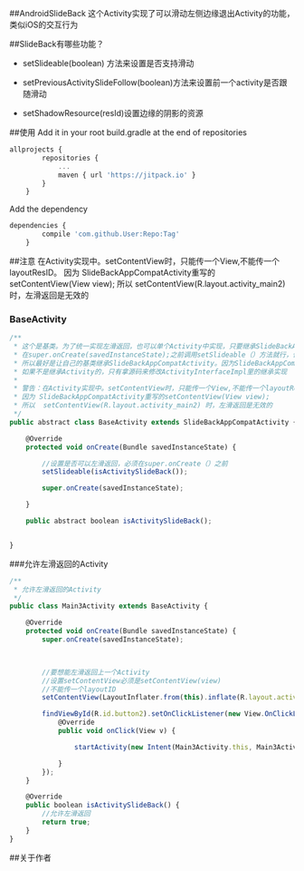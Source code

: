 
##AndroidSlideBack
这个Activity实现了可以滑动左侧边缘退出Activity的功能，类似iOS的交互行为



##SlideBack有哪些功能？

* setSlideable(boolean) 方法来设置是否支持滑动
    
* setPreviousActivitySlideFollow(boolean)方法来设置前一个activity是否跟随滑动
* setShadowResource(resId)设置边缘的阴影的资源


##使用
Add it in your root build.gradle at the end of repositories
```javascript
allprojects {
    	repositories {
			...
			maven { url 'https://jitpack.io' }
		}
	}
```
Add the dependency
```javascript
dependencies {
    	compile 'com.github.User:Repo:Tag'
	}
```
##注意
在Activity实现中。setContentView时，只能传一个View,不能传一个layoutResID。
因为 SlideBackAppCompatActivity重写的setContentView(View view);
所以  setContentView(R.layout.activity_main2) 时，左滑返回是无效的
### BaseActivity
```javascript
/**
 * 这个是基类。为了统一实现左滑返回，也可以单个Activity中实现，只要继承SlideBackAppCompatActivity,
 * 在super.onCreate(savedInstanceState);之前调用setSlideable（）方法就行，但是每个项目中都有自己的基类，
 * 所以最好是让自己的基类继承SlideBackAppCompatActivity。因为SlideBackAppCompatActivity本身是继承AppCompatActivity的。
 * 如果不是继承Activity的，只有拿源码来修改ActivityInterfaceImpl里的继承实现
 *
 * 警告：在Activity实现中。setContentView时，只能传一个View,不能传一个layoutResID。
 * 因为 SlideBackAppCompatActivity重写的setContentView(View view);
 * 所以  setContentView(R.layout.activity_main2) 时，左滑返回是无效的
 */
public abstract class BaseActivity extends SlideBackAppCompatActivity {

    @Override
    protected void onCreate(Bundle savedInstanceState) {

        //设置是否可以左滑返回，必须在super.onCreate（）之前
        setSlideable(isActivitySlideBack());

        super.onCreate(savedInstanceState);

    }

    public abstract boolean isActivitySlideBack();


}
```
###允许左滑返回的Activity

```javascript
/**
 * 允许左滑返回的Activity
 */
public class Main3Activity extends BaseActivity {

    @Override
    protected void onCreate(Bundle savedInstanceState) {
        super.onCreate(savedInstanceState);

        

        //要想能左滑返回上一个Activity
        //设置setContentView必须是setContentView(view)
        //不能传一个layoutID
        setContentView(LayoutInflater.from(this).inflate(R.layout.activity_main3,null,false));

        findViewById(R.id.button2).setOnClickListener(new View.OnClickListener() {
            @Override
            public void onClick(View v) {

                startActivity(new Intent(Main3Activity.this, Main3Activity.class));

            }
        });
    }

    @Override
    public boolean isActivitySlideBack() {
        //允许左滑返回
        return true;
    }
}
```

##关于作者


